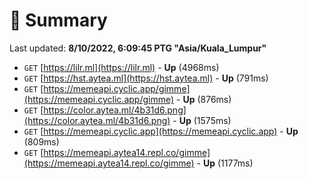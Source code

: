 # 📖 Summary
Last updated: **8/10/2022, 6:09:45 PTG "Asia/Kuala_Lumpur"**

- `GET` [https://lilr.ml](https://lilr.ml) - **Up** (4968ms)
- `GET` [https://hst.aytea.ml](https://hst.aytea.ml) - **Up** (791ms)
- `GET` [https://memeapi.cyclic.app/gimme](https://memeapi.cyclic.app/gimme) - **Up** (876ms)
- `GET` [https://color.aytea.ml/4b31d6.png](https://color.aytea.ml/4b31d6.png) - **Up** (1575ms)
- `GET` [https://memeapi.cyclic.app](https://memeapi.cyclic.app) - **Up** (809ms)
- `GET` [https://memeapi.aytea14.repl.co/gimme](https://memeapi.aytea14.repl.co/gimme) - **Up** (1177ms)
